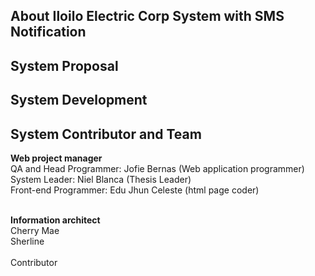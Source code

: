 
## About Iloilo Electric Corp System with SMS Notification

## System Proposal

## System Development

## System Contributor and Team

<b>Web project manager</b>
  <br>
QA and Head Programmer: Jofie Bernas (Web application programmer)<br>
System Leader: Niel Blanca (Thesis Leader)<br>
Front-end Programmer: Edu Jhun Celeste (html page coder)<br>
<br>

<b>Information architect</b>
  <br>
Cherry Mae<br>
Sherline<br>
<br>
Contributor






